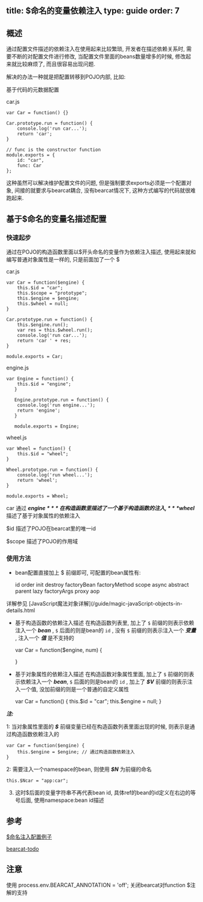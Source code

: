 title: $命名的变量依赖注入
type: guide
order: 7
---

## 概述

通过配置文件描述的依赖注入在使用起来比较繁琐, 开发者在描述依赖关系时, 需要不断的对配置文件进行修改, 当配置文件里面的beans数量增多的时候, 修改起来就比较麻烦了, 而且很容易出现问题.

解决的办法一种就是把配置转移到POJO内部, 比如:

基于代码的元数据配置

car.js

```
var Car = function() {}

Car.prototype.run = function() {
	console.log('run car...');
	return 'car';
}

// func is the constructor function
module.exports = {
	id: "car",
	func: Car
};
```

这种虽然可以解决维护配置文件的问题, 但是强制要求exports必须是一个配置对象, 间接的就要求与bearcat耦合, 没有bearcat情况下, 这种方式编写的代码就很难跑起来.




## 基于$命名的变量名描述配置


### 快速起步

通过在POJO的构造函数里面以$开头命名的变量作为依赖注入描述, 使用起来就和编写普通对象属性是一样的, 只是前面加了一个 $

car.js

```
var Car = function($engine) {
	this.$id = "car";
	this.$scope = "prototype";
	this.$engine = $engine;
	this.$wheel = null;
}

Car.prototype.run = function() {
	this.$engine.run();
	var res = this.$wheel.run();
	console.log('run car...');
	return 'car ' + res;
}

module.exports = Car;
```

engine.js

```
var Engine = function() {
   	this.$id = "engine";
   }
   
   Engine.prototype.run = function() {
   	console.log('run engine...');
   	return 'engine';
   }
   
   module.exports = Engine;
```

wheel.js

```
var Wheel = function() {
	this.$id = "wheel";
}

Wheel.prototype.run = function() {
	console.log('run wheel...');
	return 'wheel';
}

module.exports = Wheel;
```

car 通过 ***$engine*** 在构造函数里描述了一个基于构造函数的注入, ***$wheel*** 描述了基于对象属性的依赖注入

$id 描述了POJO在bearcat里的唯一id

$scope 描述了POJO的作用域


### 使用方法

* bean配置直接加上 $ 前缀即可, 可配置的bean属性有:

    id
    order
    init
    destroy
    factoryBean
    factoryMethod
    scope
    async
    abstract
    parent
    lazy
    factoryArgs
    proxy
    aop

详解参见 [JavaScript魔法对象详解](/guide/magic-javaScript-objects-in-details.html

* 基于构造函数的依赖注入描述 在构造函数列表里, 加上了 `$` 前缀的则表示依赖注入一个 ***bean*** , `$` 后面的则是bean的 `id` , 没有 `$` 前缀的则表示注入一个  ***变量*** , 注入一个 ***值*** 是不支持的

    var Car = function($engine, num) {
            
    }
    
* 基于对象属性的依赖注入描述 在构造函数对象属性里面, 加上了 `$` 前缀的则表示依赖注入一个 ***bean***, `$` 后面的则是bean的 `id` , 加上了 ***$V*** 前缀的则表示注入一个值, 没加前缀的则是一个普通的自定义属性

    var Car = function() {
        this.$id = "car";
        this.$engine = null;
    }
    
***注:***

1: 当对象属性里面的 ***$*** 前缀变量已经在构造函数列表里面出现的时候, 则表示是通过构造函数依赖注入的

    var Car = function($engine) {
    	this.$engine = $engine; // 通过构造函数依赖注入
    }
    
2: 需要注入一个namespace的bean, 则使用 ***$N*** 为前缀的命名

    this.$Ncar = "app:car";
    
3. 这时$后面的变量字符串不再代表bean id, 具体ref的bean的id定义在右边的等号后面, 使用namespace:bean id描述

## 参考

[$命名注入配置例子](https://github.com/bearcatnode/bearcat/tree/master/examples/simple_function_annotation)

[bearcat-todo](https://github.com/bearcatnode/todo/tree/funcAnnotation)

## 注意

使用 process.env.BEARCAT_ANNOTATION = 'off'; 关闭bearcat对function $注解的支持

